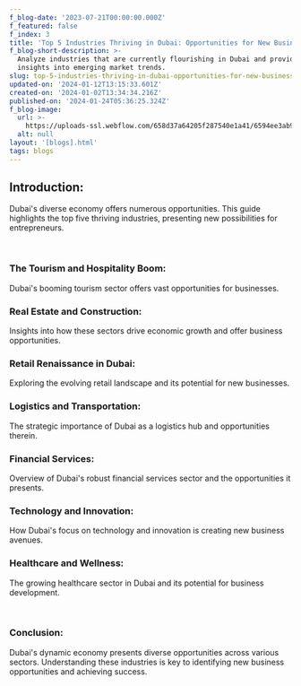 ```yaml
---
f_blog-date: '2023-07-21T00:00:00.000Z'
f_featured: false
f_index: 3
title: 'Top 5 Industries Thriving in Dubai: Opportunities for New Businesses'
f_blog-short-description: >-
  Analyze industries that are currently flourishing in Dubai and provide
  insights into emerging market trends.
slug: top-5-industries-thriving-in-dubai-opportunities-for-new-businesses
updated-on: '2024-01-12T13:15:33.601Z'
created-on: '2024-01-02T13:34:34.216Z'
published-on: '2024-01-24T05:36:25.324Z'
f_blog-image:
  url: >-
    https://uploads-ssl.webflow.com/658d37a64205f287540e1a41/6594ee3ab92dbe1e15d7b1d6_2150842696.jpg
  alt: null
layout: '[blogs].html'
tags: blogs
---
```


Introduction:
-------------

Dubai's diverse economy offers numerous opportunities. This guide highlights the top five thriving industries, presenting new possibilities for entrepreneurs.

‍

### The Tourism and Hospitality Boom:

Dubai's booming tourism sector offers vast opportunities for businesses.

### Real Estate and Construction:

Insights into how these sectors drive economic growth and offer business opportunities.

### Retail Renaissance in Dubai:

Exploring the evolving retail landscape and its potential for new businesses.

### Logistics and Transportation:

The strategic importance of Dubai as a logistics hub and opportunities therein.

### Financial Services:

Overview of Dubai's robust financial services sector and the opportunities it presents.

### Technology and Innovation:

How Dubai's focus on technology and innovation is creating new business avenues.

### Healthcare and Wellness:

The growing healthcare sector in Dubai and its potential for business development.

‍

### Conclusion:

Dubai's dynamic economy presents diverse opportunities across various sectors. Understanding these industries is key to identifying new business opportunities and achieving success.
